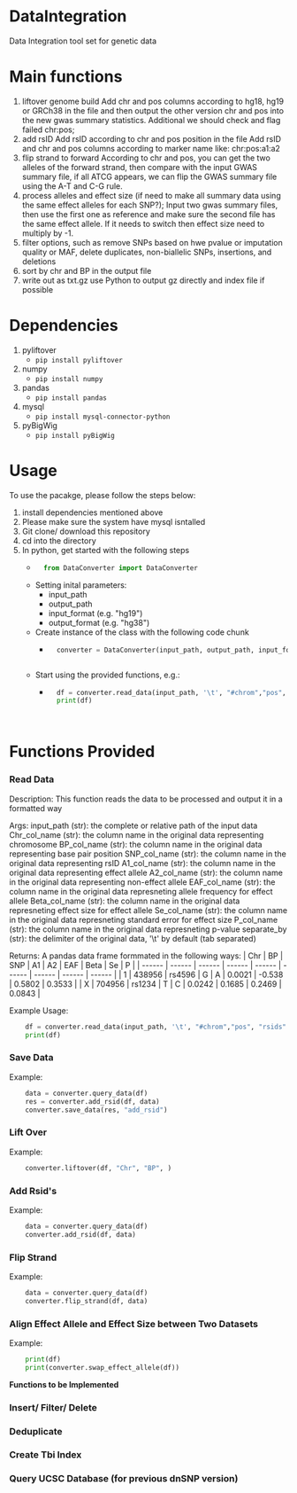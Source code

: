 # DataIntegration
Data Integration tool set for genetic data


# Main functions
1. liftover genome build
Add chr and pos columns according to hg18, hg19 or GRCh38 in the file and then output the other version chr and pos into the new gwas summary statistics. Additional we should check and flag failed chr:pos;
2. add rsID
Add rsID according to chr and pos position in the file
Add rsID and chr and pos columns according to marker name like: chr:pos:a1:a2
3. flip strand to forward
According to chr and pos, you can get the two alleles of the forward strand, then compare with the input GWAS summary file, if all ATCG appears, we can flip the GWAS summary file using the A-T and C-G rule.
4. process alleles and effect size (if need to make all summary data using the same effect alleles for each SNP?);
Input two gwas summary files, then use the first one as reference and make sure the second file has the same effect allele. If it needs to switch then effect size need to multiply by -1.
5. filter options,
such as remove SNPs based on hwe pvalue or imputation quality or MAF, delete duplicates, non-biallelic SNPs, insertions, and deletions
6. sort by chr and BP in the output file
7. write out as txt.gz
use Python to output gz directly and index file if possible


# Dependencies
1. pyliftover
    * `pip install pyliftover`
2. numpy
    * `pip install numpy`
3. pandas
    * `pip install pandas`
4. mysql
    * `pip install mysql-connector-python`
5. pyBigWig
    * `pip install pyBigWig`





# Usage
To use the pacakge, please follow the steps below:
1. install dependencies mentioned above
2. Please make sure the system have mysql isntalled
3. Git clone/ download this repository
4. cd into the directory
5. In python, get started with the following steps
    - ```python 
        from DataConverter import DataConverter
      ```
    - Setting inital parameters: 
        * input_path
        * output_path
        * input_format (e.g. "hg19")
        * output_format (e.g. "hg38")
    - Create instance of the class with the following code chunk
        - ```python 
            converter = DataConverter(input_path, output_path, input_format,output_format)
        ```
    - Start using the provided functions, e.g.: 
        - ```python 
            df = converter.read_data(input_path, '\t', "#chrom","pos", "rsids" ,"alt", "ref", "maf",    "beta", "sebeta", "pval")
            print(df)
        ```


# Functions Provided

### Read Data
Description: This function reads the data to be processed and output it in a formatted way
    
Args:
    input_path (str): the complete or relative path of the input data
    Chr_col_name (str): the column name in the original data representing chromosome
    BP_col_name (str): the column name in the original data representing base pair position
    SNP_col_name (str): the column name in the original data representing rsID
    A1_col_name (str): the column name in the original data representing effect allele
    A2_col_name (str): the column name in the original data representing non-effect allele
    EAF_col_name (str): the column name in the original data represneting allele frequency for effect allele
    Beta_col_name (str): the column name in the original data represneting effect size for effect allele
    Se_col_name (str): the column name in the original data represneting standard error for effect size
    P_col_name (str): the column name in the original data represneting p-value
    separate_by (str): the delimiter of the original data, '\t' by default (tab separated)

Returns:
    A pandas data frame formmated in the following ways:
    | Chr    | BP     | SNP    | A1     | A2     | EAF    | Beta   | Se     | P      |
    | ------ | ------ | ------ | ------ | ------ | ------ | ------ | ------ | ------ |
    | 1      | 438956 | rs4596 | G      | A      | 0.0021 | -0.538 | 0.5802 | 0.3533 |
    | X      | 704956 | rs1234 | T      | C      | 0.0242 | 0.1685 | 0.2469 | 0.0843 |

Example Usage:
```python
    df = converter.read_data(input_path, '\t', "#chrom","pos", "rsids" ,"alt", "ref", "maf", "beta", "sebeta", "pval")
    print(df)
```
### Save Data
Example:
```python
    data = converter.query_data(df)
    res = converter.add_rsid(df, data)
    converter.save_data(res, "add_rsid")
```

### Lift Over
Example:
```python
    converter.liftover(df, "Chr", "BP", )
```

### Add Rsid's
Example:
```python
    data = converter.query_data(df)
    converter.add_rsid(df, data)
```

### Flip Strand
Example:
```python
    data = converter.query_data(df)
    converter.flip_strand(df, data)
```

### Align Effect Allele and Effect Size between Two Datasets
Example:
```python
    print(df)
    print(converter.swap_effect_allele(df))
```

**Functions to be Implemented**
### Insert/ Filter/ Delete

### Deduplicate

### Create Tbi Index

### Query UCSC Database (for previous dnSNP version)

